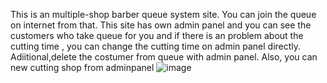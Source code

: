 This is an multiple-shop barber queue system site.
You can join the queue on internet from that.
This site has own admin panel and you can see the customers who take queue for you and if there is an problem about the cutting time , you can change the cutting time on admin panel directly.
Adiitional,delete the costumer from queue with admin panel.
Also, you can new cutting shop from adminpanel
![image](https://github.com/khazenS/brber-berber-site/assets/95938485/eed87a6c-8fea-4d5a-ab69-980f0331fbb2)
